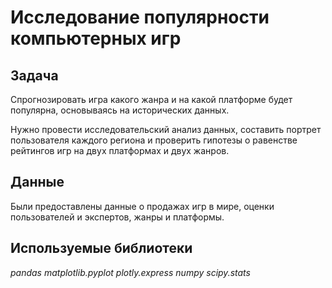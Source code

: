 # Исследование популярности компьютерных игр

## Задача
Спрогнозировать игра какого жанра и на какой платформе будет популярна, основываясь на исторических данных.

Нужно провести исследовательский анализ данных, составить портрет пользователя каждого региона и 
проверить гипотезы о равенстве рейтингов игр на двух платформах и двух жанров.

## Данные  

Были предоставлены данные о продажах игр в мире, оценки пользователей и экспертов, жанры и платформы.

## Используемые библиотеки
*pandas* 
*matplotlib.pyplot*
*plotly.express*
*numpy*
*scipy.stats*
